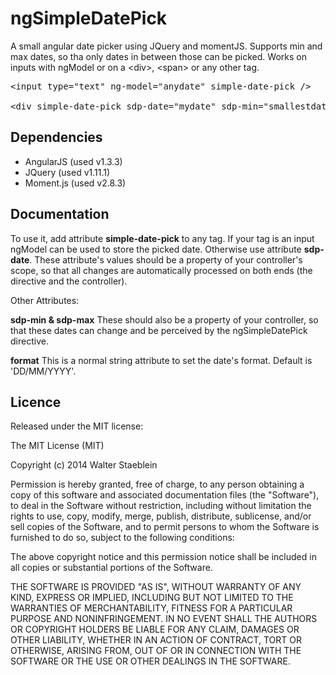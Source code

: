 ngSimpleDatePick
================

A small angular date picker using JQuery and momentJS.
Supports min and max dates, so tha only dates in between those can be picked.
Works on inputs with ngModel or on a &lt;div&gt;, &lt;span&gt; or any other tag.

<pre>
&lt;input type="text" ng-model="anydate" simple-date-pick /&gt;

&lt;div simple-date-pick sdp-date="mydate" sdp-min="smallestdate" sdp-max="largestdate"&gt;{{ mydate }}&lt;/div&gt;
</pre>


Dependencies
------------
<ul>
<li>AngularJS (used v1.3.3)</li>
<li>JQuery (used v1.11.1)</li>
<li>Moment.js (used v2.8.3)</li>
</ul>

Documentation
-------------

To use it, add attribute <b>simple-date-pick</b> to any tag. If your tag is an input ngModel can be used to store the picked date. Otherwise use attribute <b>sdp-date</b>. These attribute's values should be a property of your controller's scope, so that all changes are automatically processed on both ends (the directive and the controller).

Other Attributes:

<b>sdp-min & sdp-max</b>
These should also be a property of your controller, so that these dates can change and be perceived by the ngSimpleDatePick directive.

<b>format</b>
This is a normal string attribute to set the date's format. Default is 'DD/MM/YYYY'.



Licence
-------

Released under the MIT license:

The MIT License (MIT)

Copyright (c) 2014 Walter Staeblein

Permission is hereby granted, free of charge, to any person obtaining a copy of this software and associated documentation files (the "Software"), to deal in the Software without restriction, including without limitation the rights to use, copy, modify, merge, publish, distribute, sublicense, and/or sell copies of the Software, and to permit persons to whom the Software is furnished to do so, subject to the following conditions:

The above copyright notice and this permission notice shall be included in all copies or substantial portions of the Software.

THE SOFTWARE IS PROVIDED "AS IS", WITHOUT WARRANTY OF ANY KIND, EXPRESS OR IMPLIED, INCLUDING BUT NOT LIMITED TO THE WARRANTIES OF MERCHANTABILITY, FITNESS FOR A PARTICULAR PURPOSE AND NONINFRINGEMENT. IN NO EVENT SHALL THE AUTHORS OR COPYRIGHT HOLDERS BE LIABLE FOR ANY CLAIM, DAMAGES OR OTHER LIABILITY, WHETHER IN AN ACTION OF CONTRACT, TORT OR OTHERWISE, ARISING FROM, OUT OF OR IN CONNECTION WITH THE SOFTWARE OR THE USE OR OTHER DEALINGS IN THE SOFTWARE.
